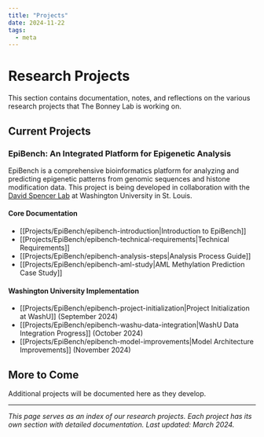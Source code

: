 ```yaml
---
title: "Projects"
date: 2024-11-22
tags:
  - meta
---
```


# Research Projects

This section contains documentation, notes, and reflections on the various research projects that The Bonney Lab is working on.

## Current Projects

### EpiBench: An Integrated Platform for Epigenetic Analysis

EpiBench is a comprehensive bioinformatics platform for analyzing and predicting epigenetic patterns from genomic sequences and histone modification data. This project is being developed in collaboration with the [David Spencer Lab](https://www.davidspencerlab.org/lab/) at Washington University in St. Louis.

#### Core Documentation
- [[Projects/EpiBench/epibench-introduction|Introduction to EpiBench]]
- [[Projects/EpiBench/epibench-technical-requirements|Technical Requirements]]
- [[Projects/EpiBench/epibench-analysis-steps|Analysis Process Guide]]
- [[Projects/EpiBench/epibench-aml-study|AML Methylation Prediction Case Study]]

#### Washington University Implementation
- [[Projects/EpiBench/epibench-project-initialization|Project Initialization at WashU]] (September 2024)
- [[Projects/EpiBench/epibench-washu-data-integration|WashU Data Integration Progress]] (October 2024)
- [[Projects/EpiBench/epibench-model-improvements|Model Architecture Improvements]] (November 2024)

## More to Come

Additional projects will be documented here as they develop.

---

*This page serves as an index of our research projects. Each project has its own section with detailed documentation. Last updated: March 2024.* 